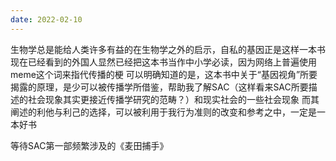 ```yaml
---
date: 2022-02-10
---
```

生物学总是能给人类许多有益的在生物学之外的启示，自私的基因正是这样一本书
现在已经看到的外国人显然已经把这本书当作中小学必读，因为网络上普遍使用meme这个词来指代传播的梗
可以明确知道的是，这本书中关于“基因视角”所要揭露的原理，是少可以被传播学所借鉴，帮助我了解SAC（这样看来SAC所要描述的社会现象其实更接近传播学研究的范畴？）和现实社会的一些社会现象
而其阐述的利他与利己的选择，可以被利用于我行为准则的改变和参考之中，一定是一本好书

等待SAC第一部频繁涉及的《麦田捕手》